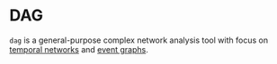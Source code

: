 # DAG
`dag` is a general-purpose complex network analysis tool with focus on [temporal
networks][temp] and [event graphs][event].

[temp]: https://arxiv.org/pdf/1108.1780
[event]: https://arxiv.org/abs/1709.05647

